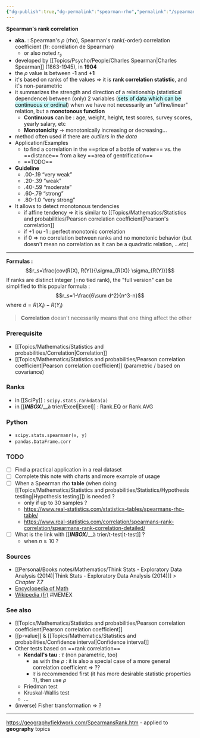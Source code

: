 ```yaml
---
{"dg-publish":true,"dg-permalink":"spearman-rho","permalink":"/spearman-rho/"}
---
```


**Spearman's rank correlation**

- **aka.** : Spearman's $\rho$ (rho), Spearman's rank(-order) correlation coefficient (fr: corrélation de Spearman)
	- or also noted $r_s$
- developed by [[Topics/Psycho/People/Charles Spearman|Charles Spearman]] (1863-1945), in **1904**
- the $\rho$ value is between **-1** and **+1**
- it's based on ranks of the values => it is **rank correlation statistic**, and it's non-parametric
- it summarizes the strength and direction of a relationship (statistical dependence) between (only) 2 variables (<mark style="background: #ABF7F7A6;">sets of data which can be continuous or ordinal</mark>) when we have not necessarily an "affine/linear" relation, but a **monotonous function**
	- **Continuous** can be : age, weight, height, test scores, survey scores, yearly salary, etc
	- **Monotonicity** -> monotonically increasing or decreasing...
- method often used if there are *outliers in the data*
- Application/Examples
	- to find a correlation in the ==price of a bottle of water== vs. the ==distance== from a key ==area of gentrification==
	- ==TODO==
- **Guideline**
	- .00-.19 “very weak”
	- .20-.39 “weak”
	- .40-.59 “moderate”
	- .60-.79 “strong”
	- .80-1.0 “very strong” 
- It allows to detect monotonous tendencies
	- if affine tendency => it is similar to [[Topics/Mathematics/Statistics and probabilities/Pearson correlation coefficient|Pearson's correlation]]
	- if +1 ou -1 : perfect monotonic correlation
	- if 0 => no correlation between ranks and no monotonic behavior (but doesn't mean no correlation as it can be a quadratic relation, ...etc)

---
**Formulas :**
$$r_s=\frac{cov(R(X), R(Y)}{\sigma_{R(X)} \sigma_{R(Y)}}$$
If ranks are distinct integer (=no tied rank), the "full version" can be simplified to this popular formula :
$$r_s=1-\frac{6\sum d^2}{n^3-n}$$ where $d=R(X_i)-R(Y_i)$

> **Correlation** doesn't necessarily means that one thing affect the other

### Prerequisite
- [[Topics/Mathematics/Statistics and probabilities/Correlation|Correlation]]
- [[Topics/Mathematics/Statistics and probabilities/Pearson correlation coefficient|Pearson correlation coefficient]] (parametric / based on covariance)

### Ranks
- in [[SciPy]] : `scipy.stats.rankdata(a)`
- in [[___INBOX___/__à trier/Excel|Excel]] : Rank.EQ or Rank.AVG

### Python
- `scipy.stats.spearmanr(x, y)`
- `pandas.DataFrame.corr`

### TODO
- [ ] Find a practical application in a real dataset
- [ ] Complete this note with charts and more example of usage
- [ ] When a Spearman rho **table** (when doing [[Topics/Mathematics/Statistics and probabilities/Statistics/Hypothesis testing|Hypothesis testing]]) is needed ?
	- only if up to 30 samples ?
	- https://www.real-statistics.com/statistics-tables/spearmans-rho-table/
	- https://www.real-statistics.com/correlation/spearmans-rank-correlation/spearmans-rank-correlation-detailed/
- [ ] What is the link with [[___INBOX___/__à trier/t-test|t-test]] ?
	- when $n \geq 10$ ?

### Sources
- [[Personal/Books notes/Mathematics/Think Stats - Exploratory Data Analysis (2014)|Think Stats - Exploratory Data Analysis (2014)]] > *Chapter 7.7*
- [Encyclopedia of Math](https://encyclopediaofmath.org/wiki/Spearman_coefficient_of_rank_correlation)
- [Wikipedia (fr)](https://fr.wikipedia.org/wiki/Corr%C3%A9lation_de_Spearman) #MEMEX

### See also
- [[Topics/Mathematics/Statistics and probabilities/Pearson correlation coefficient|Pearson correlation coefficient]]
- [[p-value]] & [[Topics/Mathematics/Statistics and probabilities/Confidence interval|Confidence interval]]
- Other tests based on ==rank correlation==
	- **Kendall's tau** : $\tau$ (non parametric, too)
		- as with the $\rho$ : it is also a special case of a more general correlation coefficient => ??
		- $\tau$ is recommended first (it has more desirable statistic properties ?), then use $\rho$
	- Friedman test
	- Kruskal-Wallis test
	- ...
- (inverse) Fisher transformation => ?

---
https://geographyfieldwork.com/SpearmansRank.htm - applied to **geography** topics
